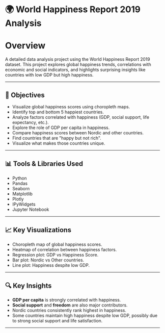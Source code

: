 # 🌍 World Happiness Report 2019 Analysis

# Overview

A detailed data analysis project using the World Happiness Report 2019 dataset. This project explores global happiness trends, correlations with economic and social indicators, and highlights surprising insights like countries with low GDP but high happiness.

---


## 📌 Objectives

- Visualize global happiness scores using choropleth maps.
- Identify top and bottom 5 happiest countries.
- Analyze factors correlated with happiness (GDP, social support, life expectancy, etc.).
- Explore the role of GDP per capita in happiness.
- Compare happiness scores between Nordic and other countries.
- Find countries that are "happy but not rich".
- Visualize what makes those countries unique.

---

## 📊 Tools & Libraries Used

- Python
- Pandas
- Seaborn
- Matplotlib
- Plotly
- IPyWidgets
- Jupyter Notebook

---

## 📈 Key Visualizations

- Choropleth map of global happiness scores.
- Heatmap of correlation between happiness factors.
- Regression plot: GDP vs Happiness Score.
- Bar plot: Nordic vs Other countries.
- Line plot: Happiness despite low GDP.

---

## 🔍 Key Insights

- **GDP per capita** is strongly correlated with happiness.
- **Social support** and **freedom** are also major contributors.
- Nordic countries consistently rank highest in happiness.
- Some countries maintain high happiness despite low GDP, possibly due to strong social support and life satisfaction.
  
---


